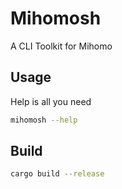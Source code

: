 # Mihomosh

A CLI Toolkit for Mihomo

## Usage

Help is all you need

```sh
mihomosh --help
```

## Build

```sh
cargo build --release
```
